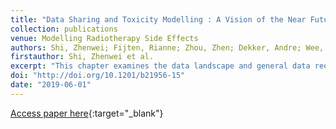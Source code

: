 ```yaml
---
title: "Data Sharing and Toxicity Modelling : A Vision of the Near Future"
collection: publications
venue: Modelling Radiotherapy Side Effects
authors: Shi, Zhenwei; Fijten, Rianne; Zhou, Zhen; Dekker, Andre; Wee, Leonard; Fijten, Rianne; Zhou, Zhen; Dekker, Andre; Wee, Leonard
firstauthor: Shi, Zhenwei et al.
excerpt: "This chapter examines the data landscape and general data requirements to develop quantitative toxicity models. Optimal cancer treatment requires maximising the chance of tumour eradication while simultaneously minimising the risk of adverse treatment-induced side effects. Real-world data refers to information about patients, medical interventions and clinical findings that have been derived from routine procedures in the standard-of-care care setting. The most crucial aspect defining the potential success of a predictive toxicity model is the availability and quality of outcomes data. Data sharing enables either a larger combined data corpus for training and cross-validation, or the option for a model developed on one corpus to be independently validated against the other corpus. An increasing amount of data is being generated in different fields of modern medicine including medical imaging, transcriptomics, metabolomics and proteomics. For the abovementioned distributed learning methodology to work, the local data needs to be parsed in a format that is fully machine-readable and machine-understandable."
doi: "http://doi.org/10.1201/b21956-15"
date: "2019-06-01"
---
```

[Access paper here](10.1201/b21956-15){:target="_blank"}
